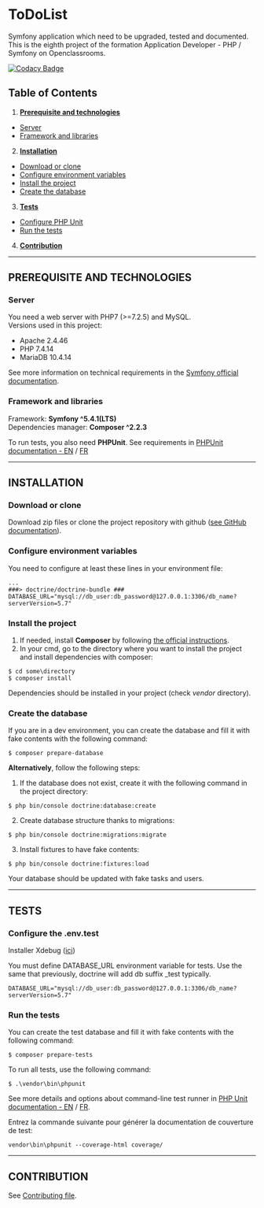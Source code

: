 # ToDoList

Symfony application which need to be upgraded, tested and documented.  
This is the eighth project of the formation Application Developer - PHP / Symfony on Openclassrooms.


[![Codacy Badge](https://app.codacy.com/project/badge/Grade/6d2b0bd2300c484ea69f7b99e10fa0dd)](https://www.codacy.com/gh/nosfairal/toDoList/dashboard?utm_source=github.com&amp;utm_medium=referral&amp;utm_content=nosfairal/toDoList&amp;utm_campaign=Badge_Grade)


## Table of Contents
1.  __[Prerequisite and technologies](#prerequisite-and-technologies)__
  * [Server](#server)
  * [Framework and libraries](#framework-and-libraries)
2.  __[Installation](#installation)__
  * [Download or clone](#download-or-clone)
  * [Configure environment variables](#configure-environment-variables)
  * [Install the project](#install-the-project)
  * [Create the database](#create-the-database)
3.  __[Tests](#tests)__
  * [Configure PHP Unit](#configure-php-unit)
  * [Run the tests](#run-the-tests)
4. __[Contribution](#contribution)__

---
## PREREQUISITE AND TECHNOLOGIES

### __Server__
You need a web server with PHP7 (>=7.2.5) and MySQL.  
Versions used in this project:
* Apache 2.4.46
* PHP 7.4.14
* MariaDB 10.4.14

See more information on technical requirements in the [Symfony official documentation](https://symfony.com/doc/4.4/setup.html#technical-requirements).

### __Framework and libraries__
Framework: __Symfony ^5.4.1(LTS)__  
Dependencies manager: __Composer ^2.2.3__  

To run tests, you also need __PHPUnit__. See requirements in [PHPUnit documentation - EN](https://phpunit.readthedocs.io/en/latest/installation.html#requirements) / [FR](https://phpunit.readthedocs.io/fr/latest/installation.html#pre-requis)  

---
## INSTALLATION

### __Download or clone__
Download zip files or clone the project repository with github ([see GitHub documentation](https://docs.github.com/en/github/creating-cloning-and-archiving-repositories/cloning-a-repository)).

### __Configure environment variables__
You need to configure at least these lines in your environment file:
```env
...
###> doctrine/doctrine-bundle ###
DATABASE_URL="mysql://db_user:db_password@127.0.0.1:3306/db_name?serverVersion=5.7"
```

### __Install the project__
1.  If needed, install __Composer__ by following [the official instructions](https://getcomposer.org/download/).
2.  In your cmd, go to the directory where you want to install the project and install dependencies with composer:
```
$ cd some\directory
$ composer install
```
Dependencies should be installed in your project (check _vendor_ directory).  

### __Create the database__
If you are in a dev environment, you can create the database and fill it with fake contents with the following command:
```
$ composer prepare-database
```

__Alternatively__, follow the following steps:
1. If the database does not exist, create it with the following command in the project directory:
```
$ php bin/console doctrine:database:create
```
2. Create database structure thanks to migrations:
```
$ php bin/console doctrine:migrations:migrate
```
3. Install fixtures to have fake contents:
```
$ php bin/console doctrine:fixtures:load
```
Your database should be updated with fake tasks and users.


---
## TESTS

### __Configure the .env.test__

Installer Xdebug ([ici](https://xdebug.org/docs/install))


You must define DATABASE_URL environment variable for tests. Use the same that previously, doctrine will add db suffix _test typically.
```env
DATABASE_URL="mysql://db_user:db_password@127.0.0.1:3306/db_name?serverVersion=5.7"
```
### __Run the tests__
You can create the test database and fill it with fake contents with the following command:
```
$ composer prepare-tests
```
To run all tests, use the following command:
```
$ .\vendor\bin\phpunit
```
See more details and options about command-line test runner in [PHP Unit documentation - EN](https://phpunit.readthedocs.io/en/latest/textui.html) / [FR](https://phpunit.readthedocs.io/fr/latest/textui.html).

Entrez la commande suivante pour générer la documentation de couverture de test:
```
vendor\bin\phpunit --coverage-html coverage/   
```

---
## CONTRIBUTION

See [Contributing file](CONTRIB.md).
